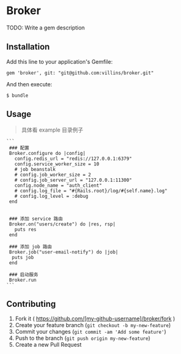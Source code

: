 # Broker

TODO: Write a gem description

## Installation

Add this line to your application's Gemfile:

    gem 'broker', git: "git@github.com:villins/broker.git"

And then execute:

    $ bundle

## Usage
> 具体看 example 目录例子

    ```
     ### 配置
     Broker.configure do |config|
       config.redis_url = "redis://127.0.0.1:6379"
       config.service_worker_size = 10
       # job beanstalk
       # config.job_worker_size = 2
       # config.job_server_url = "127.0.0.1:11300"
       config.node_name = "auth_client"
       # config.log_file = "#{Rails.root}/log/#{self.name}.log"
       # config.log_level = :debug
     end


     ### 添加 service 路由
     Broker.on("users/create") do |res, rsp|
       puts res
     end

     ### 添加 job 路由
     Broker.job("user-email-notify") do |job|
      puts job
     end

     ### 启动服务
     Broker.run
    ```


## Contributing

1. Fork it ( https://github.com/[my-github-username]/broker/fork )
2. Create your feature branch (`git checkout -b my-new-feature`)
3. Commit your changes (`git commit -am 'Add some feature'`)
4. Push to the branch (`git push origin my-new-feature`)
5. Create a new Pull Request
